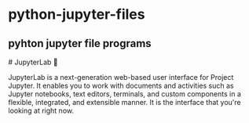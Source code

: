 # python-jupyter-files
<h2>pyhton jupyter file programs</h2>
# JupyterLab 🧪
<p>JupyterLab is a next-generation web-based user interface for Project Jupyter. It enables you to work with documents and activities such as Jupyter notebooks, text editors, terminals, and custom components in a flexible, integrated, and extensible manner. It is the interface that you're looking at right now.</p>
